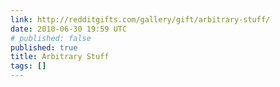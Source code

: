 ```yaml
---
link: http://redditgifts.com/gallery/gift/arbitrary-stuff/
date: 2010-06-30 19:59 UTC
# published: false
published: true
title: Arbitrary Stuff
tags: []
---
```



